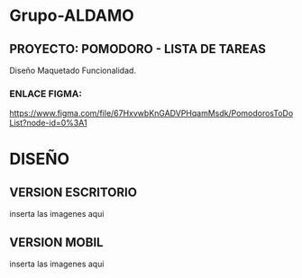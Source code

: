 # Grupo-ALDAMO

## PROYECTO: POMODORO - LISTA DE TAREAS

Diseño
Maquetado 
Funcionalidad.

### ENLACE FIGMA:
https://www.figma.com/file/67HxvwbKnGADVPHqamMsdk/PomodorosToDoList?node-id=0%3A1


#
# DISEÑO

## VERSION ESCRITORIO
inserta las imagenes aqui

## VERSION MOBIL
inserta las imagenes aqui
